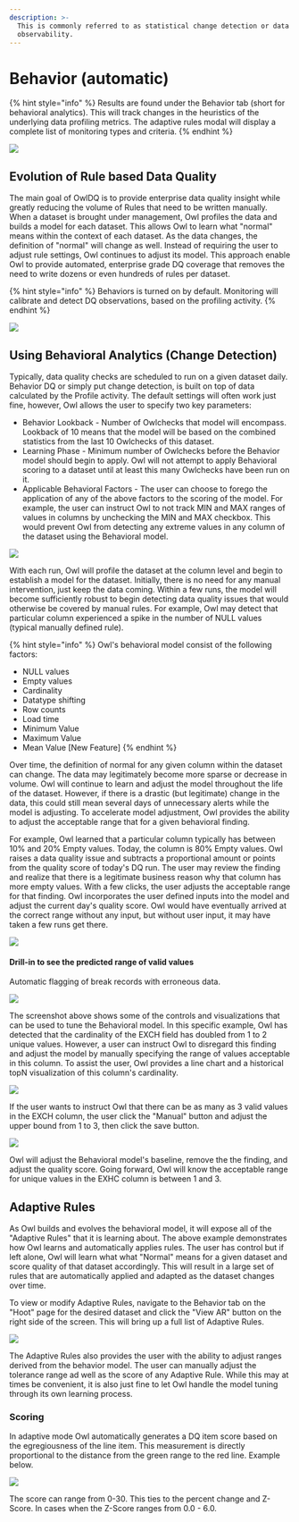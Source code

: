 ```yaml
---
description: >-
  This is commonly referred to as statistical change detection or data
  observability.
---
```


# Behavior (automatic)

{% hint style="info" %}
Results are found under the Behavior tab (short for behavioral analytics).  This will track  changes in the heuristics of the underlying data profiling metrics. The adaptive rules modal will display a complete list of monitoring types and criteria.
{% endhint %}

![](../.gitbook/assets/behaviors.gif)

## Evolution of Rule based Data Quality

The main goal of OwlDQ is to provide enterprise data quality insight while greatly reducing the volume of Rules that need to be written manually. When a dataset is brought under management, Owl profiles the data and builds a model for each dataset. This allows Owl to learn what "normal" means within the context of each dataset. As the data changes, the definition of "normal" will change as well. Instead of requiring the user to adjust rule settings, Owl continues to adjust its model. This approach enable Owl to provide automated, enterprise grade DQ coverage that removes the need to write dozens or even hundreds of rules per dataset.

{% hint style="info" %}
Behaviors is turned on by default.  Monitoring will calibrate and detect DQ observations, based on the profiling activity.&#x20;
{% endhint %}

![](../.gitbook/assets/adaptive\_rules.gif)

## Using Behavioral Analytics (Change Detection)

Typically, data quality checks are scheduled to run on a given dataset daily. Behavior DQ or simply put change detection, is built on top of data calculated by the Profile activity. The default settings will often work just fine, however, Owl allows the user to specify two key parameters:

* Behavior Lookback - Number of Owlchecks that model will encompass. Lookback of 10 means that the model will be based on the combined statistics from the last 10 Owlchecks of this dataset.&#x20;
* Learning Phase - Minimum number of Owlchecks before the Behavior model should begin to apply. Owl will not attempt to apply Behavioral scoring to a dataset until at least this many Owlchecks have been run on it.
* Applicable Behavioral  Factors - The user can choose to forego the application of any of the above factors to the scoring of the model. For example, the user can instruct Owl to not track MIN and MAX ranges of values in columns by unchecking the MIN and MAX checkbox. This would prevent Owl from detecting any extreme values in any column of the dataset using the Behavioral model.

![](../.gitbook/assets/screen-shot-2020-07-08-at-12.28.39-pm.png)

With each run, Owl will profile the dataset at the column level and begin to establish a model for the dataset. Initially, there is no need for any manual intervention, just keep the data coming. Within a few runs, the model will become sufficiently robust to begin detecting data quality issues that would otherwise be covered by manual rules. For example, Owl may detect that particular column experienced a spike in the number of NULL values (typical manually defined rule).&#x20;

{% hint style="info" %}
&#x20;Owl's behavioral model consist of the following factors:

* NULL values
* Empty values
* Cardinality
* Datatype shifting
* Row counts
* Load time
* Minimum Value
* Maximum Value
* Mean Value \[New Feature]
{% endhint %}

Over time, the definition of normal for any given column within the dataset can change. The data may legitimately become more sparse or decrease in volume. Owl will continue to learn and adjust the model throughout the life of the dataset. However, if there is a drastic (but legitimate) change in the data, this could still mean several days of unnecessary alerts while the model is adjusting. To accelerate model adjustment, Owl provides the ability to adjust the acceptable range that for a given behavioral finding.&#x20;

For example, Owl learned that a particular column typically has between 10% and 20% Empty values. Today, the column is 80% Empty values. Owl raises a data quality issue and subtracts a proportional amount or points from the quality score of today's DQ run. The user may review the finding and realize that there is a legitimate business reason why that column has more empty values. With a few clicks, the user adjusts the acceptable range for that finding. Owl incorporates the user defined inputs into the model and adjust the current day's quality score. Owl would have eventually arrived at the correct range without any input, but without user input, it may have taken a few runs get there.

![](../.gitbook/assets/screen-shot-2020-05-07-at-8.02.53-pm.png)

#### Drill-in to see the predicted range of valid values

Automatic flagging of break records with erroneous data.

![](<../.gitbook/assets/screen-shot-2021-04-27-at-8.07.58-am (1).png>)

The screenshot above shows some of the controls and visualizations that can be used to tune the Behavioral model. In this specific example, Owl has detected that the cardinality of the EXCH field has doubled from 1 to 2 unique values. However, a user can instruct Owl to disregard this finding and adjust the model by manually specifying the range of values acceptable in this column.  To assist the user, Owl provides a line chart and a historical topN visualization of this column's cardinality.

![](../.gitbook/assets/screen-shot-2020-05-07-at-8.17.14-pm.png)

If the user wants to instruct Owl that there can be as many as 3 valid values in the EXCH column, the user click the "Manual" button and adjust the upper bound from 1 to 3, then click the save button.&#x20;

![](../.gitbook/assets/screen-shot-2020-05-07-at-8.17.43-pm.png)

Owl will adjust the Behavioral model's baseline, remove the the finding, and adjust the quality score. Going forward, Owl will know the acceptable range for unique values in the EXHC column is between 1 and 3.&#x20;

## Adaptive Rules

As Owl builds and evolves the behavioral model, it will expose all of the "Adaptive Rules" that it is learning about. The above example demonstrates how Owl learns and automatically applies rules. The user has control but if left alone, Owl will learn what what "Normal" means for a given dataset and score quality of that dataset accordingly. This will result in a large set of rules that are automatically applied and adapted as the dataset changes over time.

To view or modify Adaptive Rules, navigate to the Behavior tab on the "Hoot" page for the desired dataset and click the "View AR" button on the right side of the screen. This will bring up a full list of Adaptive Rules.&#x20;

![](../.gitbook/assets/screen-shot-2020-05-07-at-8.37.37-pm.png)

The Adaptive Rules also provides the user with the ability to adjust ranges derived from the behavior model. The user can manually adjust the tolerance range ad well as the score of any Adaptive Rule. While this may at times be convenient, it is also just fine to let Owl handle the model tuning through its own learning process.

### Scoring

In adaptive mode Owl automatically generates a DQ item score based on the egregiousness of the line item.  This measurement is directly proportional to the distance from the green range to the red line.  Example below.

![](../.gitbook/assets/owl-behavior-score.png)

The score can range from 0-30.  This ties to the percent change and Z-Score.  In cases when the Z-Score ranges from 0.0 - 6.0.
